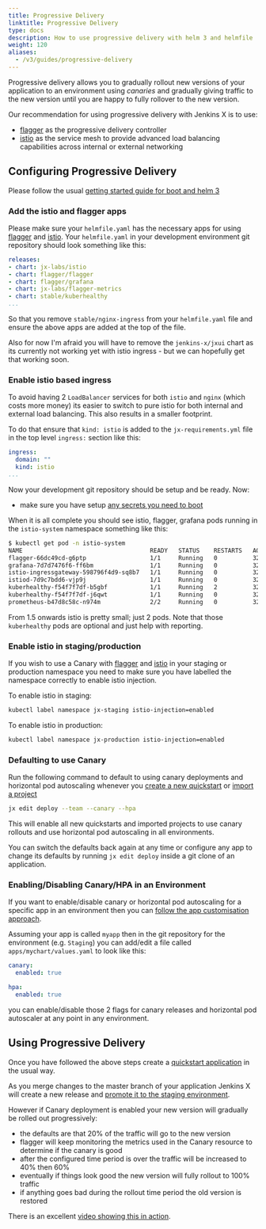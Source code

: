 ```yaml
---
title: Progressive Delivery
linktitle: Progressive Delivery
type: docs
description: How to use progressive delivery with helm 3 and helmfile
weight: 120
aliases:
  - /v3/guides/progressive-delivery
---
```



Progressive delivery allows you to gradually rollout new versions of your application to an environment using _canaries_ and gradually giving traffic to the new version until you are happy to fully rollover to the new version.

Our recommendation for using progressive delivery with Jenkins X is to use:

* [flagger](https://flagger.app/) as the progressive delivery controller
* [istio](https://istio.io/) as the service mesh to provide advanced load balancing capabilities across internal or external networking

## Configuring Progressive Delivery

Please follow the usual [getting started guide for boot and helm 3](/v3/admin/platform/)

### Add the istio and flagger apps

Please make sure your `helmfile.yaml` has the necessary apps for using [flagger](https://flagger.app/) and [istio](https://istio.io/). Your `helmfile.yaml` in your development environment git repository should look something like this:

```yaml
releases:
- chart: jx-labs/istio
- chart: flagger/flagger
- chart: flagger/grafana
- chart: jx-labs/flagger-metrics
- chart: stable/kuberhealthy
...
```

So that you remove `stable/nginx-ingress` from your `helmfile.yaml` file and ensure the above apps are added at the top of the file.

Also for now I'm afraid you will have to remove the `jenkins-x/jxui` chart as its currently not working yet with istio ingress - but we can hopefully get that working soon.

### Enable istio based ingress

To avoid having 2 `LoadBalancer` services for both `istio` and `nginx` (which costs more money) its easier to switch to pure istio for both internal and external load balancing. This also results in a smaller footprint.

To do that ensure that `kind: istio` is added to the `jx-requirements.yml` file in the top level `ingress:` section like this:

```yaml
ingress:
  domain: ""
  kind: istio
...
```

Now your development git repository should be setup and be ready. Now:

* make sure you have setup [any secrets you need to boot](/v3/guides/secrets/)

When it is all complete you should see istio, flagger, grafana pods running in the `istio-system` namespace something like this:

```bash
$ kubectl get pod -n istio-system
NAME                                    READY   STATUS    RESTARTS   AGE
flagger-66dc49cd-g6ptp                  1/1     Running   0          32h
grafana-7d7d7476f6-ff6bm                1/1     Running   0          32h
istio-ingressgateway-598796f4d9-sq8b7   1/1     Running   0          32h
istiod-7d9c7bdd6-vjp9j                  1/1     Running   0          32h
kuberhealthy-f54f7f7df-b5gbf            1/1     Running   2          32h
kuberhealthy-f54f7f7df-j6qwt            1/1     Running   0          32h
prometheus-b47d8c58c-n974m              2/2     Running   0          32h
```

From 1.5 onwards istio is pretty small; just 2 pods. Note that those `kuberhealthy` pods are optional and just help with reporting.

### Enable istio in staging/production

If you wish to use a Canary with [flagger](https://flagger.app/) and [istio](https://istio.io/) in your staging or production namespace you need to make sure you have labelled the namespace correctly to enable istio injection.

To enable istio in staging:

```bash
kubectl label namespace jx-staging istio-injection=enabled
```

To enable istio in production:

```bash
kubectl label namespace jx-production istio-injection=enabled
```

### Defaulting to use Canary

Run the following command to default to using canary deployments and horizontal pod autoscaling whenever you [create a new quickstart](/docs/getting-started/first-project/create-quickstart/) or [import a project](/docs/resources/guides/using-jx/creating/import/)

```bash
jx edit deploy --team --canary --hpa
```

This will enable all new quickstarts and imported projects to use canary rollouts and use horizontal pod autoscaling in all environments.

You can switch the defaults back again at any time or configure any app to change its defaults by running `jx edit deploy` inside a git clone of an application.

### Enabling/Disabling Canary/HPA in an Environment

If you want to enable/disable canary or horizontal pod autoscaling for a specific app in an environment then you can [follow the app customisation approach](/v3/develop/apps/#customising-charts).

Assuming your app is called `myapp` then in the git repository for the environment (e.g. `Staging`) you can add/edit a file called `apps/mychart/values.yaml` to look like this:

```yaml
canary:
  enabled: true

hpa:
  enabled: true
```

you can enable/disable those 2 flags for canary releases and horizontal pod autoscaler at any point in any environment.

## Using Progressive Delivery

Once you have followed the above steps create a [quickstart application](/docs/getting-started/first-project/create-quickstart/) in the usual way.

As you merge changes to the master branch of your application Jenkins X will create a new release and [promote it to the staging environment](/docs/resources/faq/using/#how-does-promotion-actually-work).

However if Canary deployment is enabled your new version will gradually be rolled out progressively:

* the defaults are that 20% of the traffic will go to the new version
* flagger will keep monitoring the metrics used in the Canary resource to determine if the canary is good
* after the configured time period is over the traffic will be increased to 40% then 60%
* eventually if things look good the new version will fully rollout to 100% traffic
* if anything goes bad during the rollout time period the old version is restored

There is an excellent [video showing this in action](https://youtu.be/7eePqtxW7NM).
